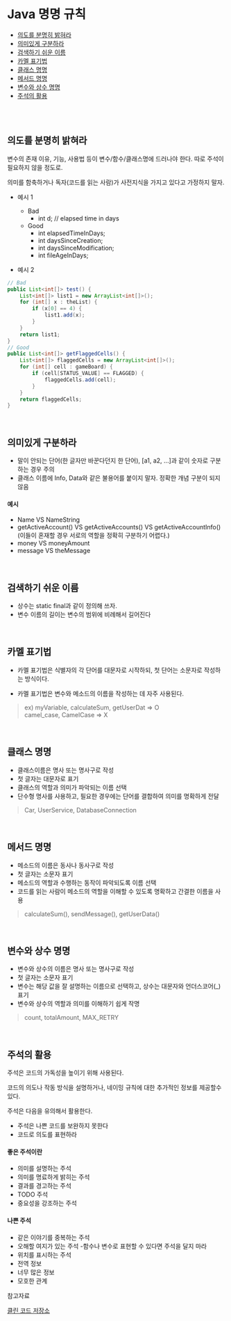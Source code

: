 # Java 명명 규칙

- [의도를 분명히 밝혀라](#의도를-분명히-밝혀라)
- [의미있게 구분하라](#의미있게-구분하라)
- [검색하기 쉬운 이름](#검색하기-쉬운-이름)
- [카멜 표기법](#카멜-표기법)
- [클래스 명명](#클래스-명명)
- [메서드 명명](#메서드-명명)
- [변수와 상수 명명](#변수와-상수-명명)
- [주석의 활용](#주석의-활용)

<br>
<br>

## 의도를 분명히 밝혀라
변수의 존재 이유, 기능, 사용법 등이 변수/함수/클래스명에 드러나야 한다. 따로 주석이 필요하지 않을 정도로.

의미를 함축하거나 독자(코드를 읽는 사람)가 사전지식을 가지고 있다고 가정하지 말자.

- 예시 1
    - Bad
        - int d; // elapsed time in days
    - Good
        - int elapsedTimeInDays;
        - int daysSinceCreation;
        - int daysSinceModification;
        - int fileAgeInDays; 

- 예시 2
```java
// Bad
public List<int[]> test() {
    List<int[]> list1 = new ArrayList<int[]>();
    for (int[] x : theList) {
        if (x[0] == 4) {
            list1.add(x);
        }
    }
    return list1;
}
// Good
public List<int[]> getFlaggedCells() {
    List<int[]> flaggedCells = new ArrayList<int[]>();
    for (int[] cell : gameBoard) {
        if (cell[STATUS_VALUE] == FLAGGED) {
            flaggedCells.add(cell);
        }
    }
    return flaggedCells;
}
```
<br>


## 의미있게 구분하라
- 말이 안되는 단어(한 글자만 바꾼다던지 한 단어), [a1, a2, …]과 같이 숫자로 구분하는 경우 주의
- 클래스 이름에 Info, Data와 같은 불용어를 붙이지 말자. 정확한 개념 구분이 되지 않음

#### 예시
- Name VS NameString
- getActiveAccount() VS getActiveAccounts() VS getActiveAccountInfo() (이들이 혼재할 경우 서로의 역할을 정확히 구분하기 어렵다.)
- money VS moneyAmount
- message VS theMessage


<br>

## 검색하기 쉬운 이름
- 상수는 static final과 같이 정의해 쓰자.
- 변수 이름의 길이는 변수의 범위에 비례해서 길어진다

<br>


## 카멜 표기법
- 카멜 표기법은 식별자의 각 단어를 대문자로 시작하되, 첫 단어는 소문자로 작성하는 방식이다.

- 카멜 표기법은 변수와 메소드의 이름을 작성하는 데 자주 사용된다.
> ex) myVariable, calculateSum, getUserDat  => O<br>
> camel_case, CamelCase => X

<br>

## 클래스 명명
- 클래스이름은 명사 또는 명사구로 작성
- 첫 글자는 대문자로 표기
- 클래스의 역할과 의미가 파악되는 이름 선택
- 단수형 명사를 사용하고, 필요한 경우에는 단어를 결합하여 의미를 명확하게 전달
> Car, UserService, DatabaseConnection

<br>

## 메서드 명명
- 메소드의 이름은 동사나 동사구로 작성
- 첫 글자는 소문자 표기
- 메소드의 역할과 수행하는 동작이 파악되도록 이름 선택
- 코드를 읽는 사람이 메소드의 역할을 이해할 수 있도록 명확하고 간결한 이름을 사용
> calculateSum(), sendMessage(), getUserData()

<br>

## 변수와 상수 명명
- 변수와 상수의 이름은 명사 또는 명사구로 작성
- 첫 글자는 소문자 표기
- 변수는 해당 값을 잘 설명하는 이름으로 선택하고, 상수는 대문자와 언더스코어(_) 표기
- 변수와 상수의 역할과 의미를 이해하기 쉽게 작명
> count, totalAmount, MAX_RETRY

<br>

## 주석의 활용
주석은 코드의 가독성을 높이기 위해 사용된다.

코드의 의도나 작동 방식을 설명하거나, 네이밍 규칙에 대한 추가적인 정보를 제공할수 있다. 

주석은 다음을 유의해서 활용한다.
- 주석은 나쁜 코드를 보완하지 못한다
- 코드로 의도를 표현하라


####  좋은 주석이란 
- 의미를 설명하는 주석
- 의미를 명료하게 밝히는 주석
- 결과를 경고하는 주석
- TODO 주석
- 중요성을 강조하는 주석

#### 나쁜 주석
- 같은 이야기를 중복하는 주석
- 오해할 여지가 있는 주석
-함수나 변수로 표현할 수 있다면 주석을 달지 마라
- 위치를 표시하는 주석
- 전역 정보
- 너무 많은 정보
- 모호한 관계


참고자료

[클린 코드 저장소](https://github.com/Yooii-Studios/Clean-Code)
